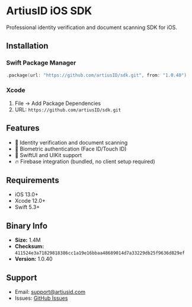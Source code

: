# ArtiusID iOS SDK

Professional identity verification and document scanning SDK for iOS.

## Installation

### Swift Package Manager
```swift
.package(url: "https://github.com/artiusID/sdk.git", from: "1.0.40")
```

### Xcode
1. File → Add Package Dependencies
2. URL: `https://github.com/artiusID/sdk.git`

## Features

- 📱 Identity verification and document scanning
- 🔐 Biometric authentication (Face ID/Touch ID)
- 🎨 SwiftUI and UIKit support
- 🔥 Firebase integration (bundled, no client setup required)

## Requirements

- iOS 13.0+
- Xcode 12.0+
- Swift 5.3+

## Binary Info

- **Size:** 1.4M
- **Checksum:** `411524e3a71829818386cc1a19e16bbaa48689014d7a33229db25f9636d829ef`
- **Version:** 1.0.40

## Support

- Email: support@artiusid.com
- Issues: [GitHub Issues](https://github.com/artiusID/sdk/issues)
